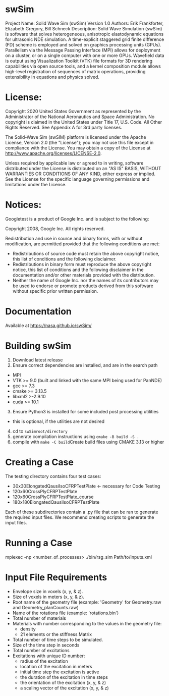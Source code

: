 # swSim

Project Name: Solid Wave Sim (swSim)
Version 1.0
Authors: Erik Frankforter, Elizabeth Gregory, Bill Schneck
Description:
Solid Wave Simulation (swSim) is software that solves heterogeneous, anisotropic elastodynamic equations for ultrasonic NDE simulation. A time-explicit staggered grid finite difference (FD) scheme is employed and solved on graphics processing units (GPUs). Parallelism via the Message Passing Interface (MPI) allows for deployment on a cluster, or on a single computer with one or more GPUs. Wavefield data is output using Visualization Toolkit (VTK) file formats for 3D rendering capabilities via open source tools, and a kernel composition module allows high-level registration of sequences of matrix operations, providing extensibility in equations and physics solved.

# License: 
Copyright 2020 United States Government as represented by the Administrator of the National 
Aeronautics and Space Administration. No copyright is claimed in the United States under 
Title 17, U.S. Code. All Other Rights Reserved. See Appendix A for 3rd party licenses.

The Solid-Wave Sim (swSIM) platform is licensed under the Apache License, Version 2.0 (the 
"License"); you may not use this file except in compliance with the License. You may obtain 
a copy of the License at http://www.apache.org/licenses/LICENSE-2.0. 

Unless required by applicable law or agreed to in writing, software distributed under the 
License is distributed on an "AS IS" BASIS, WITHOUT WARRANTIES OR CONDITIONS OF ANY KIND, 
either express or implied. See the License for the specific language governing permissions 
and limitations under the License.

# Notices:

Googletest is a product of Google Inc. and is subject to the following:
 
Copyright 2008, Google Inc. All rights reserved.
           
Redistribution and use in source and binary forms, with or without modification, are permitted provided that the following conditions are met:
* Redistributions of source code must retain the above copyright notice, this list of conditions and the following disclaimer.
* Redistributions in binary form must reproduce the above copyright notice, this list of conditions and the following disclaimer in the documentation and/or other materials provided with the distribution.
* Neither the name of Google Inc. nor the names of its contributors may be used to endorse or promote products derived from this software without specific prior written permission.

# Documentation

Available at https://nasa.github.io/swSim/

# Building swSim
1. Download latest release
2. Ensure correct dependencies are installed, and are in the search path
  - MPI
  - VTK >= 9.0 (built and linked with the same MPI being used for PanNDE)
  - gcc >= 7.3
  - cmake >= 3.13.5
  - libxml2 >-2.9.10
  - cuda >= 10.1
3. Ensure Python3 is installed for some included post processing utilities
  - this is optional, if the utilities are not desired
4. cd to `swSimroot/directory`
5. generate compilation instructions using `cmake -B build -S .`
6. compile with `make -C build`Create build files using CMAKE 3.13 or higher


# Creating a Case

The testing directory contains four test cases:
* 30x30ElongatedQausiIsoCFRPTestPlate <- necessary for Code Testing
* 120x60CrossPlyCFRPTestPlate
* 120x60CrossPlyCFRPTestPlate_course 
* 180x180ElongatedQausiIsoCFRPTestPlate

Each of these subdirectories contain a .py file that can be ran to generate the required input files. We recommend creating scripts to generate the input files. 


# Running a Case

mpiexec -np <number_of_processes> ./bin/rsg_sim Path/to/Inputs.xml

# Input File Requirements
 * Envelope size in voxels (x, y, & z).
 * Size of voxels in meters (x, y, & z).
 * Root name of the geometry file (example: 'Geometry' for Geometry.raw and Geometry_planCounts.raw)
 * Name of the rotations file (example: 'rotations.bin')
 * Total number of materials 
 * Materials with number corresponding to the values in the geometry file:
    - density
    - 21 elements or the stiffness Matrix
 * Total number of time steps to be simulated.
 * Size of the time step in seconds
 * Total number of excitations
 * Excitations with unique ID number:
    - radius of the excitation
    - location of the excitation in meters
    - initial time step the excitation is active
    - the duration of the excitation in time steps 
    - the orientation of the excitation (x, y, & z)
    - a scaling vector of the excitation (x, y, & z)





